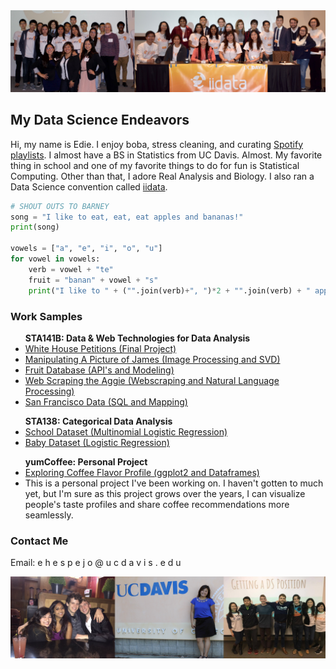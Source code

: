 <img src="images/iidata_banner.jpg">

## My Data Science Endeavors
Hi, my name is Edie. I enjoy boba, stress cleaning, and curating <a href="https://open.spotify.com/user/edieaudio">Spotify playlists</a>. I almost have a BS in Statistics from UC Davis. Almost. My favorite thing in school and one of my favorite things to do for fun is Statistical Computing. Other than that, I adore Real Analysis and Biology. I also ran a Data Science convention called  <a href="http://www.iidata.net/">iidata</a>.

```python
# SHOUT OUTS TO BARNEY
song = "I like to eat, eat, eat apples and bananas!"
print(song)

vowels = ["a", "e", "i", "o", "u"]
for vowel in vowels:
    verb = vowel + "te"
    fruit = "banan" + vowel + "s"
    print("I like to " + ("".join(verb)+", ")*2 + "".join(verb) + " apples and " + fruit + "!")

```

### Work Samples

<ul>
<b>STA141B: Data & Web Technologies for Data Analysis</b>
<li><a href="project141b" title="Final Project">White House Petitions (Final Project)</a></li>
<li><a href="assignments/141b_assignment2.html" title="Image Processing and SVD">Manipulating A Picture of James (Image Processing and SVD)</a></li>
<li><a href="assignments/141b_assignment4.html" title="Fruit Database">Fruit Database (API's and Modeling)</a></li>
<li><a href="assignments/141b_assignment5.html" title="Web Scraping the Aggie">Web Scraping the Aggie (Webscraping and Natural Language Processing)</a></li>
<li><a href="assignments/141b_assignment6.html" title="Exploring San Francisco Data">San Francisco Data (SQL and Mapping)</a></li>
</ul>

<ul>
<b>STA138: Categorical Data Analysis</b>
<li><a href="assignments/138_project3_1.html" title="Multinomial Logistic Regression">School Dataset (Multinomial Logistic Regression)</a></li>
<li><a href="assignments/138_project3_2.html" title="Logistic Regression">Baby Dataset (Logistic Regression)</a></li>
</ul>

<ul>
<b>yumCoffee: Personal Project</b>
<li><a href="assignments/coffee.html">Exploring Coffee Flavor Profile (ggplot2 and Dataframes)</a></li>
<li>This is a personal project I've been working on. I haven't gotten to much yet, but I'm sure as this project grows over the years, I can visualize people's taste profiles and share coffee recommendations more seamlessly.</li>
</ul>

### Contact Me
Email: e h e s p e j o @ u c d a v i s . e d u

<img src="images/banner2.jpg">
